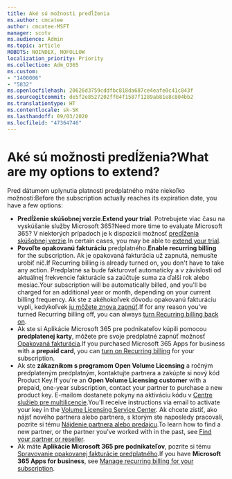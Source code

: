 ```yaml
---
title: Aké sú možnosti predĺženia
ms.author: cmcatee
author: cmcatee-MSFT
manager: scotv
ms.audience: Admin
ms.topic: article
ROBOTS: NOINDEX, NOFOLLOW
localization_priority: Priority
ms.collection: Adm_O365
ms.custom:
- "1400006"
- "5832"
ms.openlocfilehash: 20626d3759cddfbc818da687ce4eafe0c41c843f
ms.sourcegitcommit: de5f2e8527202ff04f1587f1289ab81e8c804bb2
ms.translationtype: HT
ms.contentlocale: sk-SK
ms.lasthandoff: 09/03/2020
ms.locfileid: "47364746"
---
```

# <a name="what-are-my-options-to-extend"></a><span data-ttu-id="3b7ca-102">Aké sú možnosti predĺženia?</span><span class="sxs-lookup"><span data-stu-id="3b7ca-102">What are my options to extend?</span></span>

<span data-ttu-id="3b7ca-103">Pred dátumom uplynutia platnosti predplatného máte niekoľko možností:</span><span class="sxs-lookup"><span data-stu-id="3b7ca-103">Before the subscription actually reaches its expiration date, you have a few options:</span></span>

- <span data-ttu-id="3b7ca-104">**Predĺženie skúšobnej verzie**.</span><span class="sxs-lookup"><span data-stu-id="3b7ca-104">**Extend your trial**.</span></span>  <span data-ttu-id="3b7ca-105">Potrebujete viac času na vyskúšanie služby Microsoft 365?</span><span class="sxs-lookup"><span data-stu-id="3b7ca-105">Need more time to evaluate Microsoft 365?</span></span> <span data-ttu-id="3b7ca-106">V niektorých prípadoch je k dispozícii možnosť [predĺženia skúšobnej verzie](https://docs.microsoft.com/microsoft-365/commerce/extend-your-trial).</span><span class="sxs-lookup"><span data-stu-id="3b7ca-106">In certain cases, you may be able to  [extend your trial](https://docs.microsoft.com/microsoft-365/commerce/extend-your-trial).</span></span>  
- <span data-ttu-id="3b7ca-107">**Povoľte opakovanú fakturáciu** predplatného.</span><span class="sxs-lookup"><span data-stu-id="3b7ca-107">**Enable recurring billing** for the subscription.</span></span> <span data-ttu-id="3b7ca-108">Ak je opakovaná fakturácia už zapnutá, nemusíte urobiť nič.</span><span class="sxs-lookup"><span data-stu-id="3b7ca-108">If Recurring billing is already turned on, you don't have to take any action.</span></span> <span data-ttu-id="3b7ca-109">Predplatné sa bude fakturovať automaticky a v závislosti od aktuálnej frekvencie fakturácie sa zaúčtuje suma za ďalší rok alebo mesiac.</span><span class="sxs-lookup"><span data-stu-id="3b7ca-109">Your subscription will be automatically billed, and you'll be charged for an additional year or month, depending on your current billing frequency.</span></span> <span data-ttu-id="3b7ca-110">Ak ste z akéhokoľvek dôvodu opakovanú fakturáciu vypli, kedykoľvek [ju môžete znova zapnúť](https://docs.microsoft.com/microsoft-365/commerce/subscriptions/renew-your-subscription).</span><span class="sxs-lookup"><span data-stu-id="3b7ca-110">If for any reason you've turned Recurring billing off, you can always  [turn Recurring billing back on](https://docs.microsoft.com/microsoft-365/commerce/subscriptions/renew-your-subscription).</span></span>
- <span data-ttu-id="3b7ca-111">Ak ste si Aplikácie Microsoft 365 pre podnikateľov kúpili pomocou **predplatenej karty**, môžete pre svoje predplatné zapnúť možnosť [Opakovaná fakturácia](https://docs.microsoft.com/microsoft-365/commerce/subscriptions/renew-your-subscription).</span><span class="sxs-lookup"><span data-stu-id="3b7ca-111">If you purchased Microsoft 365 Apps for business with a  **prepaid card**, you can  [turn on Recurring billing](https://docs.microsoft.com/microsoft-365/commerce/subscriptions/renew-your-subscription)  for your subscription.</span></span>
- <span data-ttu-id="3b7ca-112">Ak ste **zákazníkom s programom Open Volume Licensing** a ročným predplateným predplatným, kontaktujte partnera a zakúpte si nový kód Product Key.</span><span class="sxs-lookup"><span data-stu-id="3b7ca-112">If you're an  **Open Volume Licensing customer**  with a prepaid, one-year subscription, contact your partner to purchase a new product key.</span></span> <span data-ttu-id="3b7ca-113">E-mailom dostanete pokyny na aktiváciu kódu v [Centre služieb pre multilicencie](https://go.microsoft.com/fwlink/p/?LinkID=282016).</span><span class="sxs-lookup"><span data-stu-id="3b7ca-113">You'll receive instructions via email to activate your key in the  [Volume Licensing Service Center](https://go.microsoft.com/fwlink/p/?LinkID=282016).</span></span> <span data-ttu-id="3b7ca-114">Ak chcete zistiť, ako nájsť nového partnera alebo partnera, s ktorým ste naposledy pracovali, pozrite si tému [Nájdenie partnera alebo predajcu](https://docs.microsoft.com/microsoft-365/admin/manage/find-your-partner-or-reseller).</span><span class="sxs-lookup"><span data-stu-id="3b7ca-114">To learn how to find a new partner, or the partner you've worked with in the past, see  [Find your partner or reseller](https://docs.microsoft.com/microsoft-365/admin/manage/find-your-partner-or-reseller).</span></span>
- <span data-ttu-id="3b7ca-115">Ak máte **Aplikácie Microsoft 365 pre podnikateľov**, pozrite si tému [Spravovanie opakovanej fakturácie predplatného](https://docs.microsoft.com/microsoft-365/commerce/subscriptions/renew-your-subscription).</span><span class="sxs-lookup"><span data-stu-id="3b7ca-115">If you have  **Microsoft 365 Apps for business**, see  [Manage recurring billing for your subscription](https://docs.microsoft.com/microsoft-365/commerce/subscriptions/renew-your-subscription).</span></span>
